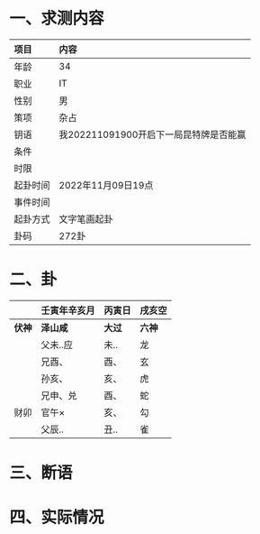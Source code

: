 # 一、求测内容
|项目|内容|
|:-|:-|
|年龄|34|
|职业|IT|
|性别|男|
|策项|杂占|
|钥语|我202211091900开启下一局昆特牌是否能赢|
|条件||
|时限||
|起卦时间|2022年11月09日19点|
|事件时间||
|起卦方式|文字笔画起卦|
|卦码|272卦|

# 二、卦
||壬寅年辛亥月|丙寅日|戌亥空|
|:-|:-|:-|:-|
|**伏神**|**泽山咸**|**大过**|**六神**|
||父未..应|未..|龙|
||兄酉、|酉、|玄|
||孙亥、|亥、|虎|
||兄申、兑|酉、|蛇|
|财卯|官午×|亥、|勾|
||父辰..|丑..|雀|


# 三、断语

# 四、实际情况